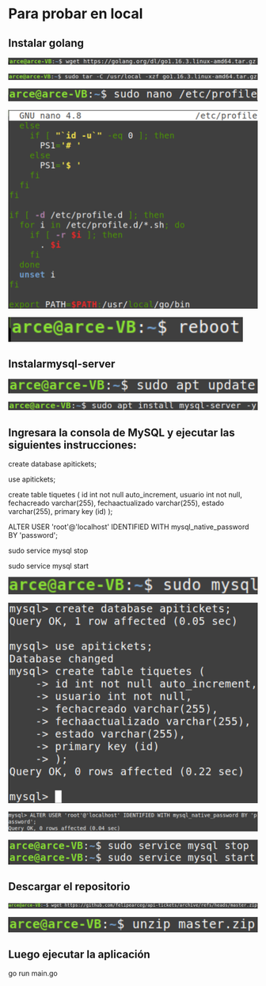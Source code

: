 # Para probar en local

## Instalar golang

![Image 1](https://github.com/felipearceg/api-tickets/blob/master/images/descargargo.png)

![Image 2](https://github.com/felipearceg/api-tickets/blob/master/images/descomprimirgo.png)

![Image 3](https://github.com/felipearceg/api-tickets/blob/master/images/editaretcprofile.png)

![Image 4](https://github.com/felipearceg/api-tickets/blob/master/images/variabledeentorno.png)

![Image 5](https://github.com/felipearceg/api-tickets/blob/master/images/reiniciar.png)

## Instalarmysql-server

![Image 6](https://github.com/felipearceg/api-tickets/blob/master/images/update.png)

![Image 7](https://github.com/felipearceg/api-tickets/blob/master/images/instalarmysql.png)

## Ingresara la consola de MySQL y ejecutar las siguientes instrucciones:

create database apitickets;

use apitickets;

create table tiquetes (
	id int not null auto_increment,
	usuario int not null,
	fechacreado varchar(255),
	fechaactualizado varchar(255),
	estado varchar(255),
	primary key (id)
);

ALTER USER 'root'@'localhost' IDENTIFIED WITH mysql_native_password BY 'password';

sudo service mysql stop

sudo service mysql start

![Image 8](https://github.com/felipearceg/api-tickets/blob/master/images/ingresarmysql.png)

![Image 9](https://github.com/felipearceg/api-tickets/blob/master/images/createdatabase.png)

![Image 10](https://github.com/felipearceg/api-tickets/blob/master/images/cambiarpass.png)

![Image 11](https://github.com/felipearceg/api-tickets/blob/master/images/service.png)


## Descargar el repositorio

![Image 12](https://github.com/felipearceg/api-tickets/blob/master/images/descargarzip.png)

![Image 13](https://github.com/felipearceg/api-tickets/blob/master/images/unzip.png)


## Luego ejecutar la aplicación

go run main.go